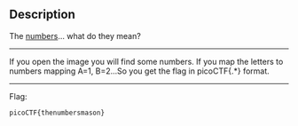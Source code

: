 ## Description
The [numbers](https://jupiter.challenges.picoctf.org/static/f209a32253affb6f547a585649ba4fda/the_numbers.png)... what do they mean?

---
If you open the image you will find some numbers. If you map the letters to numbers mapping A=1, B=2...So you get the flag in picoCTF{.*} format.

---
Flag:
```
picoCTF{thenumbersmason}
```
